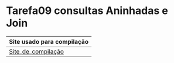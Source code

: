 # Tarefa09 consultas Aninhadas e Join 
|Site usado para compilação| 
|--------------------------| 
|[Site_de_compilação](https://www.db-fiddle.com/)|

